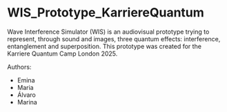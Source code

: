 # WIS_Prototype_KarriereQuantum
Wave Interference Simulator (WIS) is an audiovisual prototype trying to represent, through sound and images, three quantum effects: interference, entanglement and superposition. This prototype was created for the Karriere Quantum Camp London 2025.

Authors:
- Emina
- Maria
- Álvaro
- Marina

